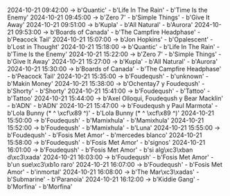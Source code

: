 2024-10-21 09:42:00 -> b'Quantic' - b'Life In The Rain' - b'Time Is the Enemy'
2024-10-21 09:45:00 -> b'Zero 7' - b'Simple Things' - b'Give It Away'
2024-10-21 09:51:00 -> b'Kupla' - b'All Natural' - b'Aurora'
2024-10-21 09:53:00 -> b'Boards of Canada' - b'The Campfire Headphase' - b'Peacock Tail'
2024-10-21 15:07:00 -> b'Jon Hopkins' - b'Opalescent' - b'Lost in Thought'
2024-10-21 15:18:00 -> b'Quantic' - b'Life In The Rain' - b'Time Is the Enemy'
2024-10-21 15:22:00 -> b'Zero 7' - b'Simple Things' - b'Give It Away'
2024-10-21 15:27:00 -> b'Kupla' - b'All Natural' - b'Aurora'
2024-10-21 15:30:00 -> b'Boards of Canada' - b'The Campfire Headphase' - b'Peacock Tail'
2024-10-21 15:35:00 -> b'Foudeqush' - b'unknown' - b'Makin Money'
2024-10-21 15:38:00 -> b'Ochentay7 y Foudeqush' - b'Shorty' - b'Shorty'
2024-10-21 15:41:00 -> b'Foudeqush' - b'Tattoo' - b'Tattoo'
2024-10-21 15:44:00 -> b'Axel Olloqui, Foudeqush y Bear Macklin' - b'ADN' - b'ADN'
2024-10-21 15:47:00 -> b'Foudeqush y Paul Marmota' - b'Lola Bunny (* ^ \xcf\x89 ^)' - b'Lola Bunny (* ^ \xcf\x89 ^)'
2024-10-21 15:50:00 -> b'Foudeqush' - b'Mamixhula' - b'Mamixhula'
2024-10-21 15:52:00 -> b'Foudeqush' - b'Mamixhula' - b'Luna'
2024-10-21 15:55:00 -> b'Foudeqush' - b'Fosis Met Amor' - b'mercedes blanco'
2024-10-21 15:58:00 -> b'Foudeqush' - b'Fosis Met Amor' - b'signos'
2024-10-21 16:01:00 -> b'Foudeqush' - b'Fosis Met Amor' - b'si alg\xc3\xban d\xc3\xada'
2024-10-21 16:03:00 -> b'Foudeqush' - b'Fosis Met Amor' - b'un sue\xc3\xb1o raro'
2024-10-21 16:07:00 -> b'Foudeqush' - b'Fosis Met Amor' - b'inmortal'
2024-10-21 16:08:00 -> b'The Mar\xc3\xadas' - b'Submarine' - b'Paranoia'
2024-10-21 16:12:00 -> b'Kiddie Gang' - b'Morfina' - b'Morfina'
